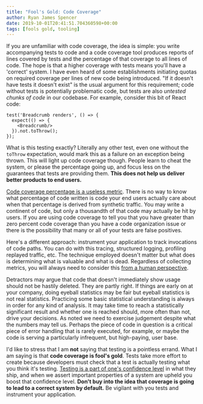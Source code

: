 ```yaml
---
title: "Fool's Gold: Code Coverage"
author: Ryan James Spencer
date: 2019-10-01T20:41:51.704360598+00:00
tags: [fools gold, tooling]
---
```


If you are unfamiliar with code coverage, the idea is simple: you write
accompanying tests to code and a code coverage tool produces reports of lines
covered by tests and the percentage of that coverage to all lines of code. The
hope is that a higher coverage with tests means you'll have a 'correct' system.
I have even heard of some establishments initiating quotas on required coverage
per lines of new code being introduced. "If it doesn't have tests it doesn't
exist" is the usual argument for this requirement; code without tests is
potentially problematic code, but tests are also _untested chunks of code_ in
our codebase. For example, consider this bit of React code:

```
test('Breadcrumb renders', () => {
  expect(() => {
    <Breadcrumb/>
  }).not.toThrow();
});
```

What is this testing exactly? Literally any other test, even one without the
`toThrow` expectation, would mark this as a failure on an exception being
thrown. This will light up code coverage though. People learn to cheat the
system, or please the percentage going up, and focus less on the guarantees that
tests are providing them. **This does not help us deliver better products to end
users.**

[Code coverage percentage is a useless
metric](https://twitter.com/KentBeck/status/812703192437981184). There is no way
to know what percentage of code written is code your end users actually care
about when that percentage is derived from synthetic traffic. You may write a
continent of code, but only a thousandth of that code may actually be hit by
users. If you are using code coverage to tell you that you have greater than
zero percent code coverage than you have a code organization issue or there is
the possibility that many or all of your tests are false positives.

Here's a different approach: instrument your application to track invocations of
code paths. You can do with this tracing, structured logging, profiling replayed
traffic, etc. The technique employed doesn't matter but what does is determining
what is valuable and what is dead. Regardless of collecting metrics, you will
always need to consider this [from a human
perspective](https://kentcdodds.com/blog/how-to-know-what-to-test).

Detractors may argue that code that doesn't immediately show usage should not be
hastily deleted. They are partly right. If things are early on at your company,
doing eyeball statistics may be fair but eyeball statistics is not real
statistics. Practicing some basic statistical understanding is always in order
for any kind of analysis. It may take time to reach a statistically significant
result and whether one is reached should, more often than not, drive your
decisions. As noted we need to exercise judgement despite what the numbers may
tell us. Perhaps the piece of code in question is a critical piece of error
handling that is rarely executed, for example, or maybe the code is serving a
particularly infrequent, but high-paying, user base.

I'd like to stress that I am **not** saying that testing is a pointless errand.
What I am saying is that **code coverage is fool's gold**. Tests take more
effort to create because developers must check that a test is actually testing
what you think it's testing. [Testing is a part of one's confidence
level](https://stackoverflow.com/questions/153234/how-deep-are-your-unit-tests/153565#153565)
in what they ship, and when we assert important properties of a system are
upheld you boost that confidence level. **Don't buy into the idea that coverage
is going to lead to a correct system by default.** Be vigilant with you tests
and instrument your application.
